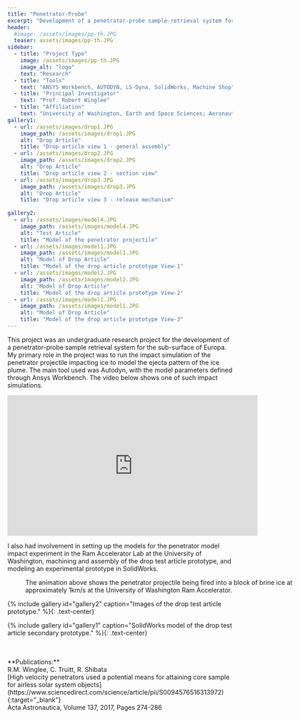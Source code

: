 ```yaml
---
title: "Penetrator-Probe"
excerpt: "Development of a penetrator-probe sample-retrieval system for Europa."
header:
  #image: /assets/images/pp-th.JPG
  teaser: assets/images/pp-th.JPG
sidebar:
  - title: "Project Type"
    image: /assets/images/pp-th.JPG
    image_alt: "logo"
    text: "Research"
  - title: "Tools"
    text: "ANSYS Workbench, AUTODYN, LS-Dyna, SolidWorks, Machine Shop"
  - title: "Principal Investigator"
    text: "Prof. Robert Winglee"
  - title: "Affiliation"
    text: "University of Washington, Earth and Space Sciences; Aeronautics & Astronautics"
gallery1:
  - url: /assets/images/drop1.JPG
    image_path: /assets/images/drop1.JPG
    alt: "Drop Article"
    title: "Drop article view 1 - general assembly"
  - url: /assets/images/drop2.JPG
    image_path: /assets/images/drop2.JPG
    alt: "Drop Article"
    title: "Drop article view 2 - section view"
  - url: /assets/images/drop3.JPG
    image_path: /assets/images/drop3.JPG
    alt: "Drop Article"
    title: "Drop article view 3 - release mechanism"
    
gallery2:
  - url: /assets/images/model4.JPG
    image_path: /assets/images/model4.JPG
    alt: "Test Article"
    title: "Model of the penetrator projectile"
  - url: /assets/images/model1.JPG
    image_path: /assets/images/model1.JPG
    alt: "Model of Drop Article"
    title: "Model of the drop article prototype View-1"
  - url: /assets/images/model2.JPG
    image_path: /assets/images/model2.JPG
    alt: "Model of Drop Article"
    title: "Model of the drop article prototype View-2"
  - url: /assets/images/model1.JPG
    image_path: /assets/images/model1.JPG
    alt: "Model of Drop Article"
    title: "Model of the drop article prototype View-3" 
---
```


This project was an undergraduate research project for the development of a penetrator-probe sample retrieval system for the sub-surface of Europa. My primary role in the project was to run the impact simulation of the penetrator projectile impacting ice to model the ejecta pattern of the ice plume. The main tool used was Autodyn, with the model parameters defined through Ansys Workbench. The video below shows one of such impact simulations.

<iframe width="560" height="315" src="https://www.youtube.com/embed/6ykE8xCLknQ" frameborder="0" allow="accelerometer; autoplay; encrypted-media; gyroscope; picture-in-picture" allowfullscreen></iframe>

I also had involvement in setting up the models for the penetrator model impact experiment in the Ram Accelerator Lab at the University of Washington, machining and assembly of the drop test article prototype, and modeling an experimental prototype in SolidWorks.

<figure style="width: 600px" class="align-center">
  <img src="{{ site.url }}{{ site.baseurl }}/assets/images/ram.gif" alt="">
  <figcaption>The animation above shows the penetrator projectile being fired into a block of brine ice at approximately 1km/s at the University of Washington Ram Accelerator.</figcaption>
</figure>

{% include gallery id="gallery2" caption="Images of the drop test article prototype." %}{: .text-center}

{% include gallery id="gallery1" caption="SolidWorks model of the drop test article secondary prototype." %}{: .text-center}

<br/>
<br/>
**Publications:**<br/>
R.M. Winglee, C. Truitt, R. Shibata<br/>
[High velocity penetrators used a potential means for attaining core sample for airless solar system objects](https://www.sciencedirect.com/science/article/pii/S0094576516313972){:target="_blank"}<br/>
Acta Astronautica, Volume 137, 2017, Pages 274-286
